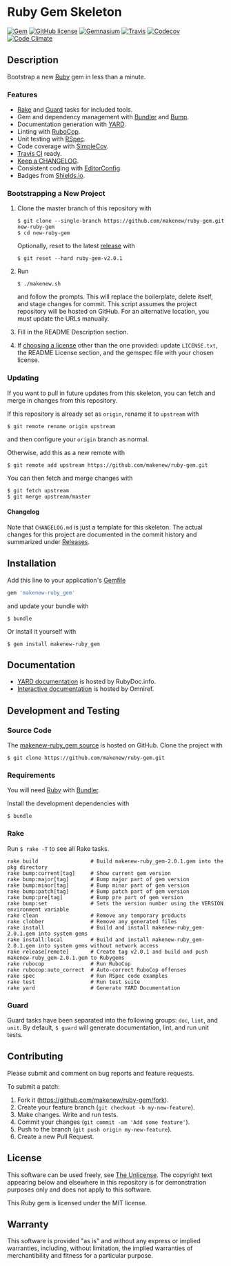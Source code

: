 # Ruby Gem Skeleton

[![Gem](https://img.shields.io/gem/v/makenew-ruby_gem.svg)](https://rubygems.org/gems/makenew-ruby_gem)
[![GitHub license](https://img.shields.io/github/license/makenew/ruby-gem.svg)](./LICENSE.txt)
[![Gemnasium](https://img.shields.io/gemnasium/makenew/ruby-gem.svg)](https://gemnasium.com/makenew/ruby-gem)
[![Travis](https://img.shields.io/travis/makenew/ruby-gem.svg)](https://travis-ci.org/makenew/ruby-gem)
[![Codecov](https://img.shields.io/codecov/c/github/makenew/ruby-gem.svg)](https://codecov.io/github/makenew/ruby-gem)
[![Code Climate](https://img.shields.io/codeclimate/github/makenew/ruby-gem.svg)](https://codeclimate.com/github/makenew/ruby-gem)

## Description

Bootstrap a new [Ruby] gem in less than a minute.

[Ruby]: https://www.ruby-lang.org/

### Features

- [Rake] and [Guard] tasks for included tools.
- Gem and dependency management with [Bundler] and [Bump].
- Documentation generation with [YARD].
- Linting with [RuboCop].
- Unit testing with [RSpec].
- Code coverage with [SimpleCov].
- [Travis CI] ready.
- [Keep a CHANGELOG].
- Consistent coding with [EditorConfig].
- Badges from [Shields.io].

[Bump]: https://github.com/gregorym/bump
[Bundler]: http://bundler.io/
[EditorConfig]: http://editorconfig.org/
[Keep a CHANGELOG]: http://keepachangelog.com/
[Guard]: http://guardgem.org/
[Rake]: https://github.com/jimweirich/rake
[RSpec]: http://rspec.info/
[RuboCop]: https://github.com/bbatsov/rubocop
[Shields.io]: http://shields.io/
[SimpleCov]: https://github.com/colszowka/simplecov
[Travis CI]: https://travis-ci.org/
[YARD]: http://yardoc.org/index.html

### Bootstrapping a New Project

1. Clone the master branch of this repository with

   ```
   $ git clone --single-branch https://github.com/makenew/ruby-gem.git new-ruby-gem
   $ cd new-ruby-gem
   ```

   Optionally, reset to the latest [release][Releases] with

   ```
   $ git reset --hard ruby-gem-v2.0.1
   ```

2. Run

   ```
   $ ./makenew.sh
   ```

   and follow the prompts.
   This will replace the boilerplate, delete itself,
   and stage changes for commit.
   This script assumes the project repository will be hosted on GitHub.
   For an alternative location, you must update the URLs manually.

3. Fill in the README Description section.

4. If [choosing a license][Choose a license] other than the one provided:
   update `LICENSE.txt`, the README License section, and the gemspec file
   with your chosen license.

[Choose a license]: http://choosealicense.com/
[Releases]: https://github.com/makenew/ruby-gem/releases
[The Unlicense]: http://unlicense.org/UNLICENSE

### Updating

If you want to pull in future updates from this skeleton,
you can fetch and merge in changes from this repository.

If this repository is already set as `origin`,
rename it to `upstream` with

```
$ git remote rename origin upstream
```

and then configure your `origin` branch as normal.

Otherwise, add this as a new remote with

```
$ git remote add upstream https://github.com/makenew/ruby-gem.git
```

You can then fetch and merge changes with

```
$ git fetch upstream
$ git merge upstream/master
```

#### Changelog

Note that `CHANGELOG.md` is just a template for this skeleton.
The actual changes for this project are documented in the commit history
and summarized under [Releases].

## Installation

Add this line to your application's [Gemfile][Bundler]

```ruby
gem 'makenew-ruby_gem'
```

and update your bundle with

```
$ bundle
```

Or install it yourself with

```
$ gem install makenew-ruby_gem
```

[Bundler]: http://bundler.io/

## Documentation

- [YARD documentation][RubyDoc] is hosted by RubyDoc.info.
- [Interactive documentation][Omniref] is hosted by Omniref.

[RubyDoc]: http://www.rubydoc.info/gems/makenew-ruby_gem
[Omniref]: https://www.omniref.com/ruby/gems/makenew-ruby_gem

## Development and Testing

### Source Code

The [makenew-ruby_gem source] is hosted on GitHub.
Clone the project with

```
$ git clone https://github.com/makenew/ruby-gem.git
```

[makenew-ruby_gem source]: https://github.com/makenew/ruby-gem

### Requirements

You will need [Ruby] with [Bundler].

Install the development dependencies with

```
$ bundle
```

[Bundler]: http://bundler.io/
[Ruby]: https://www.ruby-lang.org/

### Rake

Run `$ rake -T` to see all Rake tasks.

```
rake build                 # Build makenew-ruby_gem-2.0.1.gem into the pkg directory
rake bump:current[tag]     # Show current gem version
rake bump:major[tag]       # Bump major part of gem version
rake bump:minor[tag]       # Bump minor part of gem version
rake bump:patch[tag]       # Bump patch part of gem version
rake bump:pre[tag]         # Bump pre part of gem version
rake bump:set              # Sets the version number using the VERSION environment variable
rake clean                 # Remove any temporary products
rake clobber               # Remove any generated files
rake install               # Build and install makenew-ruby_gem-2.0.1.gem into system gems
rake install:local         # Build and install makenew-ruby_gem-2.0.1.gem into system gems without network access
rake release[remote]       # Create tag v2.0.1 and build and push makenew-ruby_gem-2.0.1.gem to Rubygems
rake rubocop               # Run RuboCop
rake rubocop:auto_correct  # Auto-correct RuboCop offenses
rake spec                  # Run RSpec code examples
rake test                  # Run test suite
rake yard                  # Generate YARD Documentation
```

### Guard

Guard tasks have been separated into the following groups:
`doc`, `lint`, and `unit`.
By default, `$ guard` will generate documentation, lint, and run unit tests.

## Contributing

Please submit and comment on bug reports and feature requests.

To submit a patch:

1. Fork it (https://github.com/makenew/ruby-gem/fork).
2. Create your feature branch (`git checkout -b my-new-feature`).
3. Make changes. Write and run tests.
4. Commit your changes (`git commit -am 'Add some feature'`).
5. Push to the branch (`git push origin my-new-feature`).
6. Create a new Pull Request.

## License

This software can be used freely, see [The Unlicense].
The copyright text appearing below and elsewhere in this repository
is for demonstration purposes only and does not apply to this software.

This Ruby gem is licensed under the MIT license.

## Warranty

This software is provided "as is" and without any express or
implied warranties, including, without limitation, the implied
warranties of merchantibility and fitness for a particular
purpose.
